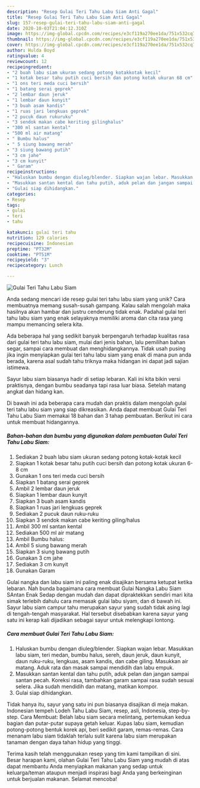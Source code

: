 ```yaml
---
description: "Resep Gulai Teri Tahu Labu Siam Anti Gagal"
title: "Resep Gulai Teri Tahu Labu Siam Anti Gagal"
slug: 157-resep-gulai-teri-tahu-labu-siam-anti-gagal
date: 2020-10-03T21:04:12.310Z
image: https://img-global.cpcdn.com/recipes/e3cf119a270ee1da/751x532cq70/gulai-teri-tahu-labu-siam-foto-resep-utama.jpg
thumbnail: https://img-global.cpcdn.com/recipes/e3cf119a270ee1da/751x532cq70/gulai-teri-tahu-labu-siam-foto-resep-utama.jpg
cover: https://img-global.cpcdn.com/recipes/e3cf119a270ee1da/751x532cq70/gulai-teri-tahu-labu-siam-foto-resep-utama.jpg
author: Hulda Boyd
ratingvalue: 4
reviewcount: 12
recipeingredient:
- "2 buah labu siam ukuran sedang potong kotakkotak kecil"
- "1 kotak besar tahu putih cuci bersih dan potong kotak ukuran 68 cm"
- "1 ons teri meda cuci bersih"
- "1 batang serai geprek"
- "2 lembar daun jeruk"
- "1 lembar daun kunyit"
- "3 buah asam kandis"
- "1 ruas jari lengkuas geprek"
- "2 pucuk daun rukuruku"
- "3 sendok makan cabe keriting gilinghalus"
- "300 ml santan kental"
- "500 ml air matang"
- " Bumbu halus"
- " 5 siung bawang merah"
- "3 siung bawang putih"
- "3 cm jahe"
- "3 cm kunyit"
- " Garam"
recipeinstructions:
- "Haluskan bumbu dengan diuleg/blender. Siapkan wajan lebar. Masukkan labu siam, teri medan, bumbu halus, sereh, daun jeruk, daun kunyit, daun ruku-ruku, lengkuas, asam kandis, dan cabe giling. Masukkan air matang. Aduk rata dan masak sampai mendidih dan labu empuk."
- "Masukkan santan kental dan tahu putih, aduk pelan dan jangan sampai santan pecah. Koreksi rasa, tambahkan garam sampai rasa sudah sesuai selera. Jika sudah mendidih dan matang, matikan kompor."
- "Gulai siap dihidangkan."
categories:
- Resep
tags:
- gulai
- teri
- tahu

katakunci: gulai teri tahu 
nutrition: 129 calories
recipecuisine: Indonesian
preptime: "PT32M"
cooktime: "PT51M"
recipeyield: "3"
recipecategory: Lunch

---
```



![Gulai Teri Tahu Labu Siam](https://img-global.cpcdn.com/recipes/e3cf119a270ee1da/751x532cq70/gulai-teri-tahu-labu-siam-foto-resep-utama.jpg)

Anda sedang mencari ide resep gulai teri tahu labu siam yang unik? Cara membuatnya memang susah-susah gampang. Kalau salah mengolah maka hasilnya akan hambar dan justru cenderung tidak enak. Padahal gulai teri tahu labu siam yang enak selayaknya memiliki aroma dan cita rasa yang mampu memancing selera kita.

Ada beberapa hal yang sedikit banyak berpengaruh terhadap kualitas rasa dari gulai teri tahu labu siam, mulai dari jenis bahan, lalu pemilihan bahan segar, sampai cara membuat dan menghidangkannya. Tidak usah pusing jika ingin menyiapkan gulai teri tahu labu siam yang enak di mana pun anda berada, karena asal sudah tahu triknya maka hidangan ini dapat jadi sajian istimewa.

Sayur labu siam biasanya hadir di setiap lebaran. Kali ini kita bikin versi praktisnya, dengan bumbu seadanya tapi rasa luar biasa. Setelah matang angkat dan hidang kan.


Di bawah ini ada beberapa cara mudah dan praktis dalam mengolah gulai teri tahu labu siam yang siap dikreasikan. Anda dapat membuat Gulai Teri Tahu Labu Siam memakai 18 bahan dan 3 tahap pembuatan. Berikut ini cara untuk membuat hidangannya.

<!--inarticleads1-->

##### Bahan-bahan dan bumbu yang digunakan dalam pembuatan Gulai Teri Tahu Labu Siam:

1. Sediakan 2 buah labu siam ukuran sedang potong kotak-kotak kecil
1. Siapkan 1 kotak besar tahu putih cuci bersih dan potong kotak ukuran 6-8 cm
1. Gunakan 1 ons teri meda cuci bersih
1. Siapkan 1 batang serai geprek
1. Ambil 2 lembar daun jeruk
1. Siapkan 1 lembar daun kunyit
1. Siapkan 3 buah asam kandis
1. Siapkan 1 ruas jari lengkuas geprek
1. Sediakan 2 pucuk daun ruku-ruku
1. Siapkan 3 sendok makan cabe keriting giling/halus
1. Ambil 300 ml santan kental
1. Sediakan 500 ml air matang
1. Ambil  Bumbu halus:
1. Ambil  5 siung bawang merah
1. Siapkan 3 siung bawang putih
1. Gunakan 3 cm jahe
1. Sediakan 3 cm kunyit
1. Gunakan  Garam


Gulai nangka dan labu siam ini paling enak disajikan bersama ketupat ketika lebaran. Nah bunda bagaimana cara membuat Gulai Nangka Labu Siam SAntan Enak Sedap dengan mudah dan dapat dipraktekkan sendiri mari kita simak terlebih dahulu cara memasak gulai labu siyam, dan di bawah ini. Sayur labu siam campur tahu merupakan sayur yang sudah tidak asing lagi di tengah-tengah masyarakat. Hal tersebut disebabkan karena sayur yang satu ini kerap kali dijadikan sebagai sayur untuk melengkapi lontong. 

<!--inarticleads2-->

##### Cara membuat Gulai Teri Tahu Labu Siam:

1. Haluskan bumbu dengan diuleg/blender. Siapkan wajan lebar. Masukkan labu siam, teri medan, bumbu halus, sereh, daun jeruk, daun kunyit, daun ruku-ruku, lengkuas, asam kandis, dan cabe giling. Masukkan air matang. Aduk rata dan masak sampai mendidih dan labu empuk.
1. Masukkan santan kental dan tahu putih, aduk pelan dan jangan sampai santan pecah. Koreksi rasa, tambahkan garam sampai rasa sudah sesuai selera. Jika sudah mendidih dan matang, matikan kompor.
1. Gulai siap dihidangkan.


Tidak hanya itu, sayur yang satu ini pun biasanya disajikan di meja makan. Indonesian tempeh Lodeh Tahu Labu Siam, resep, asli, Indonesia, step-by-step. Cara Membuat: Belah labu siam secara melintang, pertemukan kedua bagian dan putar-putar supaya getah keluar. Kupas labu siam, kemudian potong-potong bentuk korek api, beri sedikit garam, remas-remas. Cara menanam labu siam tidaklah terlalu sulit karena labu siam merupakan tanaman dengan daya tahan hidup yang tinggi. 

Terima kasih telah menggunakan resep yang tim kami tampilkan di sini. Besar harapan kami, olahan Gulai Teri Tahu Labu Siam yang mudah di atas dapat membantu Anda menyiapkan makanan yang sedap untuk keluarga/teman ataupun menjadi inspirasi bagi Anda yang berkeinginan untuk berjualan makanan. Selamat mencoba!
